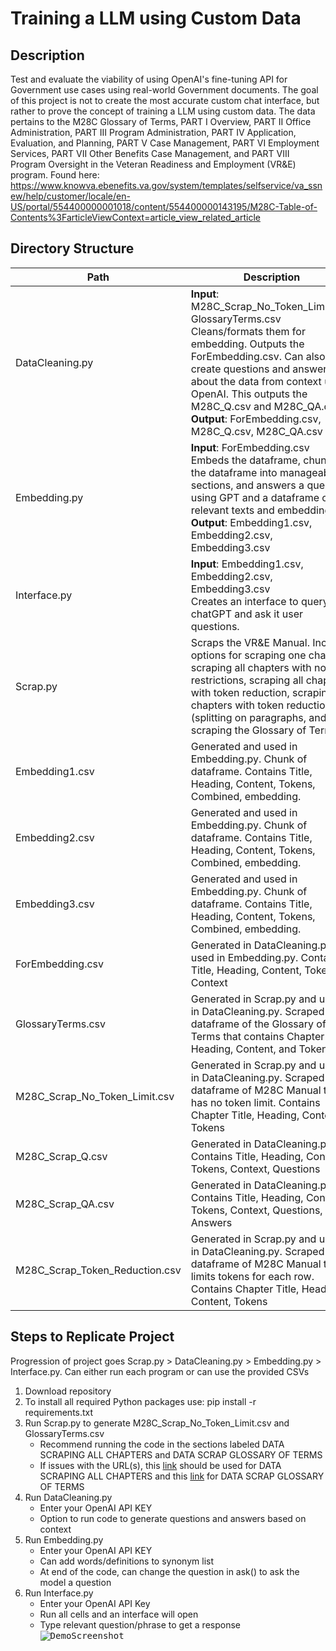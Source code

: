 # Training a LLM using Custom Data
## Description
Test and evaluate the viability of using OpenAI's fine-tuning API for Government use cases using real-world Government documents. The goal of this project is not to create the most accurate custom chat interface, but rather to prove the concept of training a LLM using custom data. The data pertains to the M28C Glossary of Terms, PART I Overview, PART II Office Administration, PART III Program Administration, PART IV Application, Evaluation, and Planning, PART V Case Management, PART VI Employment Services, PART VII Other Benefits Case Management, and PART VIII Program Oversight in the Veteran Readiness and Employment (VR&E) program. Found here: https://www.knowva.ebenefits.va.gov/system/templates/selfservice/va_ssnew/help/customer/locale/en-US/portal/554400000001018/content/554400000143195/M28C-Table-of-Contents%3FarticleViewContext=article_view_related_article

## Directory Structure
| Path  | Description |
| ------------- | ------------- |
| DataCleaning.py  | **Input**: M28C_Scrap_No_Token_Limit.csv, GlossaryTerms.csv <br />Cleans/formats them for embedding. Outputs the ForEmbedding.csv. Can also create questions and answers about the data from context using OpenAI. This outputs the M28C_Q.csv and M28C_QA.csv. <br />**Output**: ForEmbedding.csv, M28C_Q.csv, M28C_QA.csv    |
| Embedding.py  | **Input**: ForEmbedding.csv <br />Embeds the dataframe, chunks the dataframe into manageable sections, and answers a query using GPT and a dataframe of relevant texts and embeddings. <br />**Output**: Embedding1.csv, Embedding2.csv, Embedding3.csv  |
| Interface.py  | **Input**: Embedding1.csv, Embedding2.csv, Embedding3.csv <br />Creates an interface to query chatGPT and ask it user questions.  |
| Scrap.py  | Scraps the VR&E Manual. Includes options for scraping one chapter, scraping all chapters with no restrictions, scraping all chapters with token reduction, scraping all chapters with token reduction (splitting on paragraphs, and scraping the Glossary of Terms.  |
| Embedding1.csv  | Generated and used in Embedding.py. Chunk of dataframe. Contains Title, Heading, Content, Tokens, Combined, embedding.  |
| Embedding2.csv  | Generated and used in Embedding.py. Chunk of dataframe. Contains Title, Heading, Content, Tokens, Combined, embedding.  |
| Embedding3.csv  | Generated and used in Embedding.py. Chunk of dataframe. Contains Title, Heading, Content, Tokens, Combined, embedding.  |
| ForEmbedding.csv  | Generated in DataCleaning.py and used in Embedding.py. Contains Title, Heading, Content, Tokens, Context   |
| GlossaryTerms.csv  | Generated in Scrap.py and used in DataCleaning.py. Scraped dataframe of the Glossary of Terms that contains Chapter Title, Heading, Content, and Tokens.  |
| M28C_Scrap_No_Token_Limit.csv  | Generated in Scrap.py and used in DataCleaning.py. Scraped dataframe of M28C Manual that has no token limit. Contains Chapter Title, Heading, Content, Tokens  |
| M28C_Scrap_Q.csv  | Generated in DataCleaning.py. Contains Title, Heading, Content, Tokens, Context, Questions  |
| M28C_Scrap_QA.csv  | Generated in DataCleaning.py. Contains Title, Heading, Content, Tokens, Context, Questions, Answers  |
| M28C_Scrap_Token_Reduction.csv  | Generated in Scrap.py and used in DataCleaning.py. Scraped dataframe of M28C Manual that limits tokens for each row. Contains Chapter Title, Heading, Content, Tokens  |

## Steps to Replicate Project
Progression of project goes Scrap.py > DataCleaning.py > Embedding.py > Interface.py. Can either run each program or can use the provided CSVs 
1. Download repository
2. To install all required Python packages use: pip install -r requirements.txt  
3. Run Scrap.py to generate M28C_Scrap_No_Token_Limit.csv and GlossaryTerms.csv
   - Recommend running the code in the sections labeled DATA SCRAPING ALL CHAPTERS and DATA SCRAP GLOSSARY OF TERMS
   - If issues with the URL(s), this [link](https://www.knowva.ebenefits.va.gov/system/templates/selfservice/va_ssnew/help/customer/locale/en-US/portal/554400000001018/content/554400000146267/M28CIA1-Veteran-Readiness-and-Employment-Manual%3FarticleViewContext=article_view_related_article) should be used for DATA SCRAPING ALL CHAPTERS and this [link](https://www.knowva.ebenefits.va.gov/system/templates/selfservice/va_ssnew/help/customer/locale/en-US/portal/554400000001018/content/554400000144454/M28C-Glossary-of-Terms%3FarticleViewContext=article_view_related_article) for DATA SCRAP GLOSSARY OF TERMS    
4. Run DataCleaning.py
   - Enter your OpenAI API KEY
   - Option to run code to generate questions and answers based on context
5. Run Embedding.py
   - Enter your OpenAI API KEY
   - Can add words/definitions to synonym list
   - At end of the code, can change the question in ask() to ask the model a question
6. Run Interface.py
   - Enter your OpenAI API Key
   - Run all cells and an interface will open
   - Type relevant question/phrase to get a response
<kbd>![DemoScreenshot](https://github.com/huntridge-labs-interns/vre-poc/assets/135631259/4a388d48-d51f-4fb8-95fa-0d6079e83cf7)<kbd>
